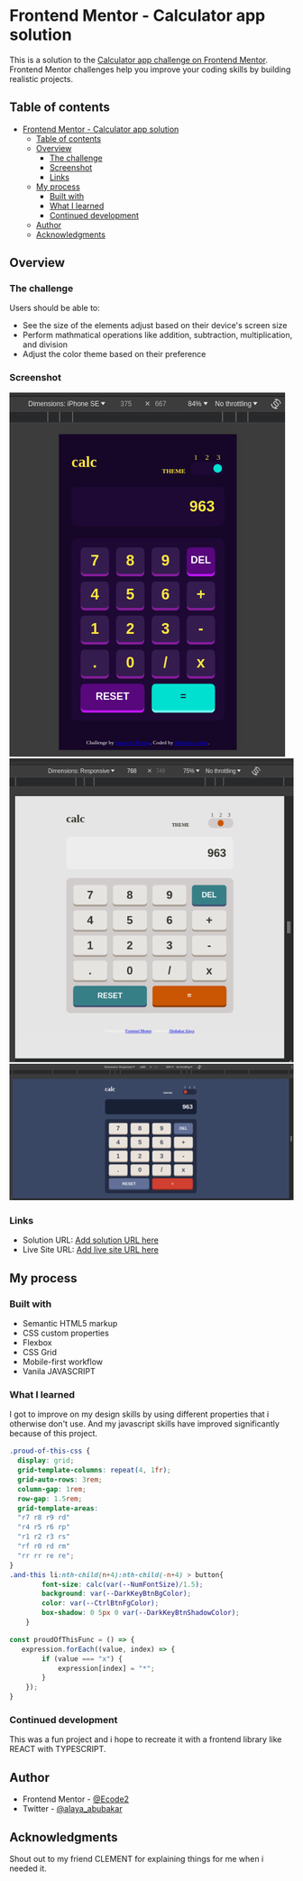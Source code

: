 # Frontend Mentor - Calculator app solution

This is a solution to the [Calculator app challenge on Frontend Mentor](https://www.frontendmentor.io/challenges/calculator-app-9lteq5N29). Frontend Mentor challenges help you improve your coding skills by building realistic projects. 

## Table of contents

- [Frontend Mentor - Calculator app solution](#frontend-mentor---calculator-app-solution)
  - [Table of contents](#table-of-contents)
  - [Overview](#overview)
    - [The challenge](#the-challenge)
    - [Screenshot](#screenshot)
    - [Links](#links)
  - [My process](#my-process)
    - [Built with](#built-with)
    - [What I learned](#what-i-learned)
    - [Continued development](#continued-development)
  - [Author](#author)
  - [Acknowledgments](#acknowledgments)

## Overview

### The challenge

Users should be able to:

- See the size of the elements adjust based on their device's screen size
- Perform mathmatical operations like addition, subtraction, multiplication, and division
- Adjust the color theme based on their preference

### Screenshot

![](./images/Screenshot1.png)
![](./images/Screenshot2.png)
![](./images/Screenshot3.png)


### Links

- Solution URL: [Add solution URL here](https://your-solution-url.com)
- Live Site URL: [Add live site URL here](https://your-live-site-url.com)

## My process

### Built with

- Semantic HTML5 markup
- CSS custom properties
- Flexbox
- CSS Grid
- Mobile-first workflow
- Vanila JAVASCRIPT

### What I learned

I got to improve on my design skills by using different properties that i otherwise don't use. And my javascript skills have improved significantly because of this project.

```css
.proud-of-this-css {
  display: grid;
  grid-template-columns: repeat(4, 1fr);
  grid-auto-rows: 3rem;
  column-gap: 1rem;
  row-gap: 1.5rem;
  grid-template-areas: 
  "r7 r8 r9 rd"
  "r4 r5 r6 rp"
  "r1 r2 r3 rs"
  "rf r0 rd rm"
  "rr rr re re";
}
.and-this li:nth-child(n+4):nth-child(-n+4) > button{
        font-size: calc(var(--NumFontSize)/1.5);
        background: var(--DarkKeyBtnBgColor);
        color: var(--CtrlBtnFgColor);
        box-shadow: 0 5px 0 var(--DarkKeyBtnShadowColor);
    }
```
```js
const proudOfThisFunc = () => {
   expression.forEach((value, index) => {
        if (value === "x") {
            expression[index] = "*";
        }
    });
}
```

### Continued development

This was a fun project and i hope to recreate it with a frontend library like REACT with TYPESCRIPT.

## Author

- Frontend Mentor - [@Ecode2](https://www.frontendmentor.io/profile/Ecode2)
- Twitter - [@alaya_abubakar](https://www.twitter.com/alaya_abubakar)

## Acknowledgments

Shout out to my friend CLEMENT for explaining things for me when i needed it.